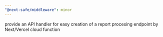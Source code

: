 ```yaml
---
"@next-safe/middleware": minor
---
```


provide an API handler for easy creation of a report procesing endpoint by Next/Vercel cloud function
